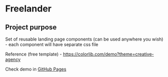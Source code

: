 # Freelander
## Project purpose

Set of reusable landing page components (can be used anywhere you wish) - each component will have separate css file

Reference (free template) - https://colorlib.com/demo?theme=creative-agency

Check demo in [GitHub Pages](https://mxss.github.io/example-landing/)
